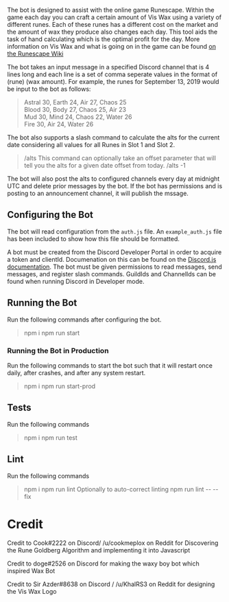 The bot is designed to assist with the online game Runescape. Within the game each day you can craft a certain amount of Vis Wax using a variety of different runes. Each of these runes has a different cost on the market and the amount of wax they produce also changes each day. This tool aids the task of hand calculating which is the optimal profit for the day. More information on Vis Wax and what is going on in the game can be found [on the Runescape Wiki](https://runescape.wiki/w/Rune_Goldberg_Machine)

The bot takes an input message in a specified Discord channel that is 4 lines long and each line is a set of comma seperate values in the format of (rune) (wax amount).
For example, the runes for September 13, 2019 would be input to the bot as follows:
>Astral 30, Earth 24, Air 27, Chaos 25  
>Blood 30, Body 27, Chaos 25, Air 23  
>Mud 30, Mind 24, Chaos 22, Water 26  
>Fire 30, Air 24, Water 26  

The bot also supports a slash command to calculate the alts for the current date considering all values for all Runes in Slot 1 and Slot 2.
> /alts
This command can optionally take an offset parameter that will tell you the alts for a given date offset from today.
> /alts -1

The bot will also post the alts to configured channels every day at midnight UTC and delete prior messages by the bot. If the bot has permissions and is posting to an announcement channel, it will publish the mssage.

## Configuring the Bot

The bot will read configuration from the `auth.js` file. An `example_auth.js` file has been included to show how this file should be formatted.

A bot must be created from the Discord Developer Portal in order to acquire a token and clientId. Documenation on this can be found on the [Discord.js documentation](https://discordjs.guide/preparations/setting-up-a-bot-application.html). The bot must be given permissions to read messages, send messages, and register slash commands. GuildIds and ChannelIds can be found when running Discord in Developer mode.

## Running the Bot

Run the following commands after configuring the bot.
> npm i
> npm run start


### Running the Bot in Production

Run the following commands to start the bot such that it will restart once daily, after crashes, and after any system restart.
> npm i
> npm run start-prod

## Tests

Run the following commands
> npm i
> npm run test

## Lint

Run the following commands
> npm i
> npm run lint
Optionally to auto-correct linting
> npm run lint -- --fix

# Credit

Credit to Cook#2222 on Discord/ /u/cookmeplox on Reddit for Discovering the Rune Goldberg Algorithm and implementing it into Javascript

Credit to doge#2526 on Discord for making the waxy boy bot which inspired Wax Bot

Credit to Sir Azder#8638 on Discord / /u/KhalRS3 on Reddit for designing the Vis Wax Logo

